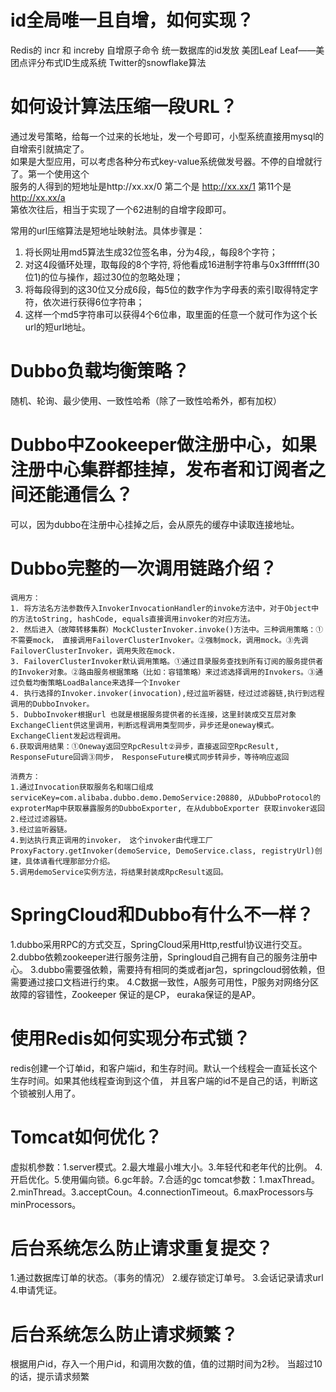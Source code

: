 
# id全局唯一且自增，如何实现？
Redis的 incr 和 increby 自增原子命令
统一数据库的id发放
美团Leaf
Leaf——美团点评分布式ID生成系统
Twitter的snowflake算法



# 如何设计算法压缩一段URL？
通过发号策略，给每一个过来的长地址，发一个号即可，小型系统直接用mysql的自增索引就搞定了。  
如果是大型应用，可以考虑各种分布式key-value系统做发号器。不停的自增就行了。第一个使用这个  
服务的人得到的短地址是http://xx.xx/0 第二个是 http://xx.xx/1 第11个是 http://xx.xx/a   
第依次往后，相当于实现了一个62进制的自增字段即可。

常用的url压缩算法是短地址映射法。具体步骤是：  

1. 将长网址用md5算法生成32位签名串，分为4段,，每段8个字符；
2. 对这4段循环处理，取每段的8个字符, 将他看成16进制字符串与0x3fffffff(30位1)的位与操作，超过30位的忽略处理；
3. 将每段得到的这30位又分成6段，每5位的数字作为字母表的索引取得特定字符，依次进行获得6位字符串；
4. 这样一个md5字符串可以获得4个6位串，取里面的任意一个就可作为这个长url的短url地址。

# Dubbo负载均衡策略？
随机、轮询、最少使用、一致性哈希（除了一致性哈希外，都有加权）

# Dubbo中Zookeeper做注册中心，如果注册中心集群都挂掉，发布者和订阅者之间还能通信么？
可以，因为dubbo在注册中心挂掉之后，会从原先的缓存中读取连接地址。


# Dubbo完整的一次调用链路介绍？

    调用方：
    1. 将方法名方法参数传入InvokerInvocationHandler的invoke方法中，对于Object中的方法toString, hashCode, equals直接调用invoker的对应方法。
    2. 然后进入（故障转移集群）MockClusterInvoker.invoke()方法中。三种调用策略：①不需要mock， 直接调用FailoverClusterInvoker。②强制mock，调用mock。③先调FailoverClusterInvoker，调用失败在mock.
    3. FailoverClusterInvoker默认调用策略。①通过目录服务查找到所有订阅的服务提供者的Invoker对象。②路由服务根据策略（比如：容错策略）来过滤选择调用的Invokers。③通过负载均衡策略LoadBalance来选择一个Invoker
    4. 执行选择的Invoker.invoker(invocation),经过监听器链，经过过滤器链,执行到远程调用的DubboInvoker。
    5. DubboInvoker根据url 也就是根据服务提供者的长连接，这里封装成交互层对象ExchangeClient供这里调用，判断远程调用类型同步，异步还是oneway模式。ExchangeClient发起远程调用。
    6.获取调用结果：①Oneway返回空RpcResult②异步，直接返回空RpcResult, ResponseFuture回调③同步， ResponseFuture模式同步转异步，等待响应返回

    消费方：
    1.通过Invocation获取服务名和端口组成serviceKey=com.alibaba.dubbo.demo.DemoService:20880, 从DubboProtocol的exproterMap中获取暴露服务的DubboExporter, 在从dubboExporter 获取invoker返回
    2.经过过滤器链。
    3.经过监听器链。
    4.到达执行真正调用的invoker， 这个invoker由代理工厂ProxyFactory.getInvoker(demoService, DemoService.class, registryUrl)创建，具体请看代理那部分介绍。
    5.调用demoService实例方法，将结果封装成RpcResult返回。
    
    
# SpringCloud和Dubbo有什么不一样？
1.dubbo采用RPC的方式交互，SpringCloud采用Http,restful协议进行交互。
2.dubbo依赖zookeeper进行服务注册，Springloud自己拥有自己的服务注册中心。
3.dubbo需要强依赖，需要持有相同的类或者jar包，springcloud弱依赖，但需要通过接口文档进行约束。
4.C数据一致性，A服务可用性，P服务对网络分区故障的容错性，Zookeeper 保证的是CP，
euraka保证的是AP。


# 使用Redis如何实现分布式锁？

redis创建一个订单id，和客户端id，和生存时间。默认一个线程会一直延长这个生存时间。如果其他线程查询到这个值，
并且客户端的id不是自己的话，判断这个锁被别人用了。


# Tomcat如何优化？
虚拟机参数：1.server模式。2.最大堆最小堆大小。3.年轻代和老年代的比例。
4.开启优化。5.使用偏向锁。6.gc年龄。7.合适的gc
tomcat参数：1.maxThread。2.minThread。3.acceptCoun。4.connectionTimeout。6.maxProcessors与minProcessors。


# 后台系统怎么防止请求重复提交？
1.通过数据库订单的状态。（事务的情况）
2.缓存锁定订单号。
3.会话记录请求url
4.申请凭证。


# 后台系统怎么防止请求频繁？
根据用户id，存入一个用户id，和调用次数的值，值的过期时间为2秒。
当超过10的话，提示请求频繁
